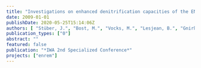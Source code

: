 ```yaml
---
title: "Investigations on enhanced denitrification capacities of the ENREM process scheme using a synthetic monosubstrate"
date: 2009-01-01
publishDate: 2020-05-25T15:14:06Z
authors: [ "Stüber, J.", "Bost, M.", "Vocks, M.", "Lesjean, B.", "Gnirß, R.", "Kraume, M." ]
publication_types: ["0"]
abstract: ""
featured: false
publication: "*IWA 2nd Specialized Conference*"
projects: ["enrem"]
---
```


